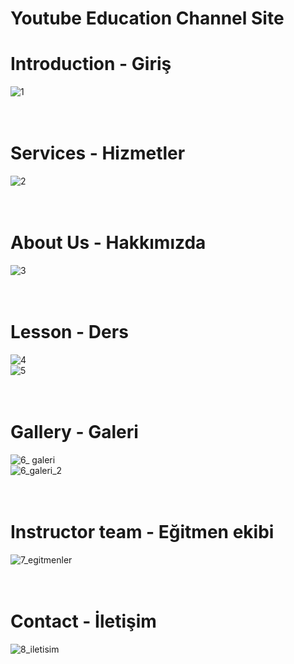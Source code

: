 # Youtube Education Channel Site

# Introduction - Giriş
![1](https://user-images.githubusercontent.com/47866774/103169822-465cc300-4850-11eb-8516-8e1f86515b7a.png) <br/><br/><br/>

# Services - Hizmetler
![2](https://user-images.githubusercontent.com/47866774/103169824-4ceb3a80-4850-11eb-90c2-f9b8673c4015.png) <br/><br/><br/>

# About Us - Hakkımızda
![3](https://user-images.githubusercontent.com/47866774/103169827-4fe62b00-4850-11eb-92a2-11216cd655b4.png) <br/><br/><br/>

# Lesson - Ders
![4](https://user-images.githubusercontent.com/47866774/103169829-54aadf00-4850-11eb-8d26-bf1a716a364a.png) <br/>
![5](https://user-images.githubusercontent.com/47866774/103169831-5674a280-4850-11eb-8924-3a1605aedd1a.png) <br/><br/><br/>

# Gallery - Galeri
![6_ galeri](https://user-images.githubusercontent.com/47866774/103169832-596f9300-4850-11eb-89d7-3638de1b7cf6.png) <br/>
![6_galeri_2](https://user-images.githubusercontent.com/47866774/103169834-5ffe0a80-4850-11eb-9f82-55f852eb6035.png) <br/><br/><br/>

# Instructor team - Eğitmen ekibi
![7_egitmenler](https://user-images.githubusercontent.com/47866774/103169836-64c2be80-4850-11eb-9167-36ea2b51c85d.png) <br/><br/><br/>

# Contact - İletişim
![8_iletisim](https://user-images.githubusercontent.com/47866774/103169846-7310da80-4850-11eb-8e19-fca2e6850d44.png) <br/><br/><br/>
